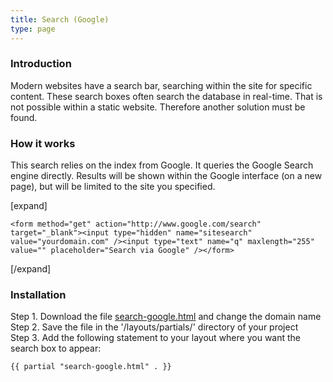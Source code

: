 ```yaml
---
title: Search (Google)
type: page
---
```


### Introduction

Modern websites have a search bar, searching within the site for specific content. These search boxes often search the database in real-time. That is not possible within a static website. Therefore another solution must be found.

### How it works

This search relies on the index from Google. It queries the Google Search engine directly. Results will be shown within the Google interface (on a new page), but will be limited to the site you specified.

[expand]

```
<form method="get" action="http://www.google.com/search" target="_blank"><input type="hidden" name="sitesearch" value="yourdomain.com" /><input type="text" name="q" maxlength="255" value="" placeholder="Search via Google" /></form>
```

[/expand]

### Installation

Step 1. Download the file [search-google.html](#) and change the domain name
<br />Step 2. Save the file in the '/layouts/partials/' directory of your project
<br />Step 3. Add the following statement to your layout where you want the search box to appear:

```
{{ partial "search-google.html" . }}
```
